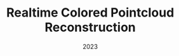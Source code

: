 ---
layout: project
type: project
image: img/reconstruction/drone.png
title: "Realtime Colored Pointcloud Reconstruction"
date: 2023
published: true
labels:
  - State Estimation
  - Multisensor Fusion
  - Lidar
  - Image Processing
summary: "Realtime colored pointcloud reconstruction on resource constraint platform based on Lidar, cameras and Imu. Won 2023 China IC competition chamiponship."
---